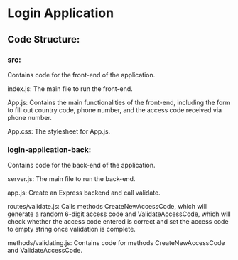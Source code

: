 # Login Application

## Code Structure:
### src:
Contains code for the front-end of the application.

index.js: The main file to run the front-end.

App.js: Contains the main functionalities of the front-end, including the form to fill out country code, phone number, and the access code received via phone number. 

App.css: The stylesheet for App.js.

### login-application-back:
Contains code for the back-end of the application.

server.js: The main file to run the back-end.

app.js: Create an Express backend and call validate.

routes/validate.js: Calls methods CreateNewAccessCode, which will generate a random 6-digit access code and ValidateAccessCode, which will check whether the access code entered is correct and set the access code to empty string once validation is complete.

methods/validating.js: Contains code for methods CreateNewAccessCode and ValidateAccessCode.

